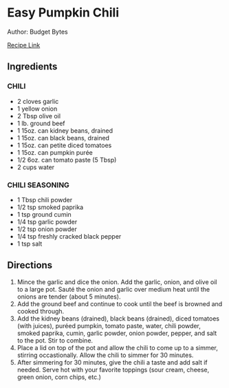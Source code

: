 # Easy Pumpkin Chili

Author: Budget Bytes

[Recipe Link](https://www.budgetbytes.com/easy-pumpkin-chili/)

## Ingredients
### CHILI
- 2 cloves garlic 
- 1 yellow onion 
- 2 Tbsp olive oil
- 1 lb. ground beef 
- 1 15oz. can kidney beans, drained 
- 1 15oz. can black beans, drained 
- 1 15oz. can petite diced tomatoes 
- 1 15oz. can pumpkin purée 
- 1/2 6oz. can tomato paste (5 Tbsp) 
- 2 cups water 
### CHILI SEASONING
- 1 Tbsp chili powder 
- 1/2 tsp smoked paprika 
- 1 tsp ground cumin 
- 1/4 tsp garlic powder 
- 1/2 tsp onion powder 
- 1/4 tsp freshly cracked black pepper 
- 1 tsp salt 

## Directions
1. Mince the garlic and dice the onion. Add the garlic, onion, and olive oil to a large pot. Sauté the onion and garlic over medium heat until the onions are tender (about 5 minutes).
2. Add the ground beef and continue to cook until the beef is browned and cooked through.
3. Add the kidney beans (drained), black beans (drained), diced tomatoes (with juices), puréed pumpkin, tomato paste, water, chili powder, smoked paprika, cumin, garlic powder, onion powder, pepper, and salt to the pot. Stir to combine.
4. Place a lid on top of the pot and allow the chili to come up to a simmer, stirring occastionally. Allow the chili to simmer for 30 minutes.
5. After simmering for 30 minutes, give the chili a taste and add salt if needed. Serve hot with your favorite toppings (sour cream, cheese, green onion, corn chips, etc.)